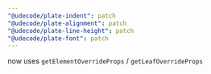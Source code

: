 ```yaml
---
"@udecode/plate-indent": patch
"@udecode/plate-alignment": patch
"@udecode/plate-line-height": patch
"@udecode/plate-font": patch
---
```


now uses `getElementOverrideProps` / `getLeafOverrideProps`
